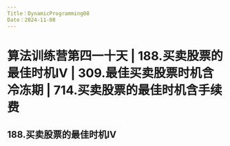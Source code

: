 ```yaml
---
Title：DynamicProgramming08
Date：2024-11-08
---
```

# 算法训练营第四一十天 |  188.买卖股票的最佳时机IV  | 309.最佳买卖股票时机含冷冻期 | 714.买卖股票的最佳时机含手续费 
##  188.买卖股票的最佳时机IV
